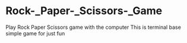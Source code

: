# Rock-_Paper-_Scissors-_Game
Play Rock Paper Scissors game with the computer
This is terminal base simple game for just fun
